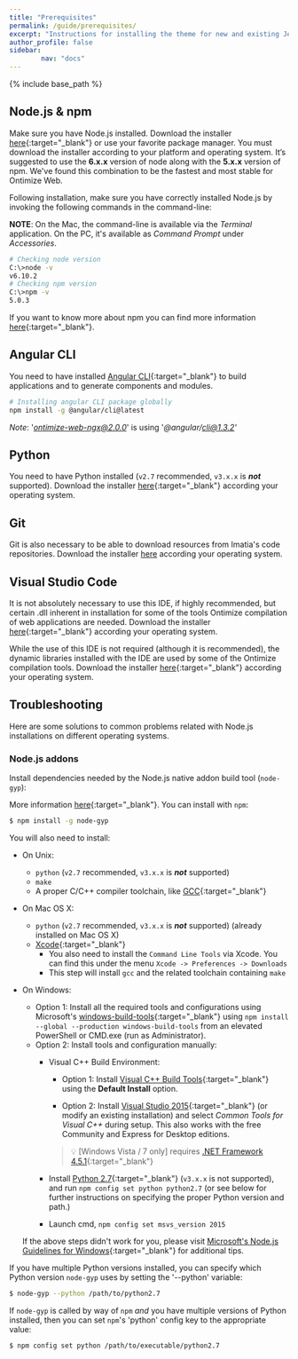 ```yaml
---
title: "Prerequisites"
permalink: /guide/prerequisites/
excerpt: "Instructions for installing the theme for new and existing Jekyll based sites."
author_profile: false
sidebar:
        nav: "docs"
---
```


{% include base_path %}

## Node.js & npm ##

Make sure you have Node.js installed. Download the installer [here](http://nodejs.org/){:target="_blank"} or use your favorite package manager. You must download the installer according to your platform and operating system. It’s suggested to use the **6.x.x** version of node along with the **5.x.x** version of npm. We've found this combination to be the fastest and most stable for Ontimize Web.

Following installation, make sure you have correctly installed Node.js by invoking the following commands in the command-line:

**NOTE**: On the Mac, the command-line is available via the *Terminal* application. On the PC, it's available as *Command Prompt* under *Accessories*.

```bash
# Checking node version
C:\>node -v
v6.10.2
# Checking npm version
C:\>npm -v
5.0.3
```

If you want to know more about npm you can find more information [here](https://docs.npmjs.com/getting-started/what-is-npm){:target="_blank"}.

## Angular CLI ##
You need to have installed [Angular CLI](https://cli.angular.io/){:target="_blank"} to build applications and to generate components and modules.

```bash
# Installing angular CLI package globally
npm install -g @angular/cli@latest
```

*Note*: '*ontimize-web-ngx@2.0.0*' is using '*@angular/cli@1.3.2'*

## Python ##

You need to have Python installed (`v2.7` recommended, `v3.x.x` is __*not*__ supported). Download the installer [here](https://www.python.org/downloads/){:target="_blank"} according your operating system.


## Git ##

Git is also necessary to be able to download resources from Imatia's code repositories. Download the installer [here](https://git-scm.com/downloads) according your operating system.


## Visual Studio Code ##

It is not absolutely necessary to use this IDE, if highly recommended, but certain .dll inherent in installation for some of the tools Ontimize compilation of web applications are needed. Download the installer [here](https://code.visualstudio.com/download/){:target="_blank"} according your operating system.

While the use of this IDE is not required (although it is recommended), the dynamic libraries installed with the IDE are used by some of the Ontimize compilation tools. Download the installer [here](https://code.visualstudio.com/download/){:target="_blank"} according your operating system.

## Troubleshooting ##

Here are some solutions to common problems related with Node.js installations on different operating systems.

### Node.js addons ###

Install dependencies needed by the Node.js native addon build tool (`node-gyp`):

More information [here](https://github.com/nodejs/node-gyp){:target="_blank"}.
You can install with `npm`:

``` bash
$ npm install -g node-gyp
```

You will also need to install:

  * On Unix:
    * `python` (`v2.7` recommended, `v3.x.x` is __*not*__ supported)
    * `make`
    * A proper C/C++ compiler toolchain, like [GCC](https://gcc.gnu.org){:target="_blank"}
  * On Mac OS X:
    * `python` (`v2.7` recommended, `v3.x.x` is __*not*__ supported) (already installed on Mac OS X)
    * [Xcode](https://developer.apple.com/xcode/download/){:target="_blank"}
      * You also need to install the `Command Line Tools` via Xcode. You can find this under the menu `Xcode -> Preferences -> Downloads`
      * This step will install `gcc` and the related toolchain containing `make`
  * On Windows:
    * Option 1: Install all the required tools and configurations using Microsoft's [windows-build-tools](https://github.com/felixrieseberg/windows-build-tools){:target="_blank"} using `npm install --global --production windows-build-tools` from an elevated PowerShell or CMD.exe (run as Administrator).
    * Option 2: Install tools and configuration manually:
      * Visual C++ Build Environment:
        * Option 1: Install [Visual C++ Build Tools](http://landinghub.visualstudio.com/visual-cpp-build-tools){:target="_blank"} using the **Default Install** option.

        * Option 2: Install [Visual Studio 2015](https://www.visualstudio.com/products/visual-studio-community-vs){:target="_blank"} (or modify an existing installation) and select *Common Tools for Visual C++* during setup. This also works with the free Community and Express for Desktop editions.

        > :bulb: [Windows Vista / 7 only] requires [.NET Framework 4.5.1](http://www.microsoft.com/en-us/download/details.aspx?id=40773){:target="_blank"}

      * Install [Python 2.7](https://www.python.org/downloads/){:target="_blank"} (`v3.x.x` is not supported), and run `npm config set python python2.7` (or see below for further instructions on specifying the proper Python version and path.)
      * Launch cmd, `npm config set msvs_version 2015`

    If the above steps didn't work for you, please visit [Microsoft's Node.js Guidelines for Windows](https://github.com/Microsoft/nodejs-guidelines/blob/master/windows-environment.md#compiling-native-addon-modules){:target="_blank"} for additional tips.

If you have multiple Python versions installed, you can specify which Python
version `node-gyp` uses by setting the '--python' variable:

``` bash
$ node-gyp --python /path/to/python2.7
```

If `node-gyp` is called by way of `npm` *and* you have multiple versions of
Python installed, then you can set `npm`'s 'python' config key to the appropriate
value:

``` bash
$ npm config set python /path/to/executable/python2.7
```
